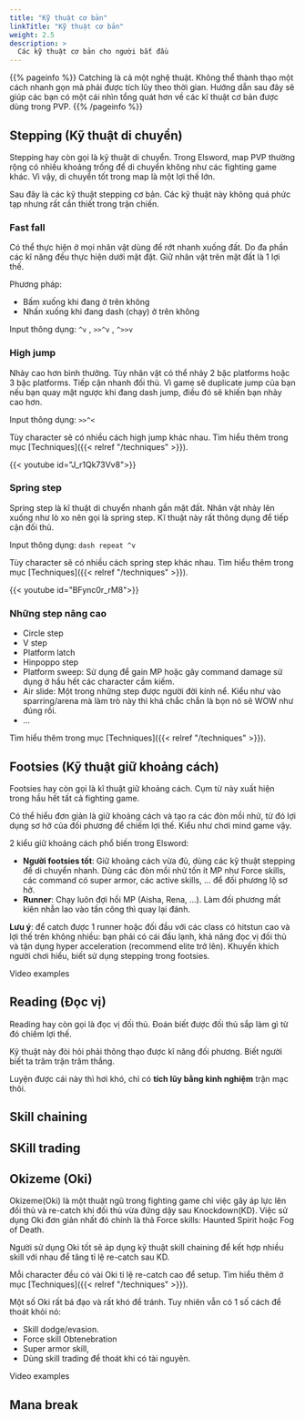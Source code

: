 ```yaml
---
title: "Kỹ thuật cơ bản"
linkTitle: "Kỹ thuật cơ bản"
weight: 2.5
description: >
  Các kỹ thuật cơ bản cho người bắt đầu
---
```


{{% pageinfo %}}
Catching là cả một nghệ thuật. Không thể thành thạo một cách nhanh gọn mà phải được tích lũy theo thời gian. Hướng dẫn sau đây sẽ giúp các bạn có một cái nhìn tổng quát hơn về các kĩ thuật cơ bản được dùng trong PVP.
{{% /pageinfo %}}

## Stepping (Kỹ thuật di chuyển)

Stepping hay còn gọi là kỹ thuật di chuyển. Trong Elsword, map PVP thường rộng có nhiều khoảng trống để di chuyển không như các fighting game khác. Vì vậy, di chuyển tốt trong map là một lợi thế lớn.

Sau đây là các kỹ thuật stepping cơ bản. Các kỹ thuật này không quá phức tạp nhưng rất cần thiết trong trận chiến.

### Fast fall

Có thể thực hiện ở mọi nhân vật dùng để rớt nhanh xuống đất. Do đa phần các kĩ năng đều thực hiện dưới mặt đặt. Giữ nhân vật trên mặt đất là 1 lợi thế.

Phương pháp: 
- Bấm xuống khi đang ở trên không 
- Nhấn xuống khi đang dash (chạy) ở trên không

Input thông dụng: `^v`  , `>>^v`  ,  `^>>v`

### High jump

Nhảy cao hơn bình thưởng. Tùy nhân vật có thể nhảy 2 bậc platforms hoặc 3 bậc platforms. Tiếp cận nhanh đối thủ.
Vì game sẽ duplicate jump của bạn nếu bạn quay mặt ngược khi đang dash jump, điều đó sẽ khiến bạn nhảy cao hơn.

Input thông dụng: `>>^<`

Tùy character sẽ có nhiều cách high jump khác nhau. Tìm hiểu thêm trong mục [Techniques]({{< relref "/techniques" >}}).

<div style="max-width: 600px">{{< youtube id="J_r1Qk73Vv8">}}</div>

### Spring step
Spring step là kĩ thuật di chuyển nhanh gần mặt đất. Nhân vật nhảy lên xuống như lò xo nên gọi là spring step. Kĩ thuật này rất thông dụng để tiếp cận đối thủ. 

Input thông dụng: `dash repeat ^v`

Tùy character sẽ có nhiều cách spring step khác nhau. Tìm hiểu thêm trong mục [Techniques]({{< relref "/techniques" >}}).

<div style="max-width: 600px">{{< youtube id="BFync0r_rM8">}}</div>

### Những step nâng cao
- Circle step
- V step
- Platform latch
- Hinpoppo step
- Platform sweep: Sử dụng để gain MP hoặc gây command damage sử dụng ở hầu hết các character cầm kiếm.
- Air slide: Một trong những step được người đời kính nể. Kiểu như vào sparring/arena mà làm trò này thì khá chắc chắn là bọn nó sẽ WOW như đúng rồi.
- ...

Tìm hiểu thêm trong mục [Techniques]({{< relref "/techniques" >}}).

## Footsies (Kỹ thuật giữ khoảng cách)

Footsies hay còn gọi là kĩ thuật giữ khoảng cách. Cụm từ này xuất hiện trong hầu hết tất cả fighting game. 

Có thể hiểu đơn giản là giữ khoảng cách và tạo ra các đòn mồi nhử, từ đó lợi dụng sơ hở của đối phương để chiếm lợi thế. Kiểu như chơi mind game vậy.

2 kiểu giữ khoảng cách phổ biến trong Elsword:
- **Người footsies tốt**: Giữ khoảng cách vừa đủ, dùng các kỹ thuật stepping để di chuyển nhanh. Dùng các đòn mồi nhử tốn ít MP như Force skills, các command có super armor, các active skills, ... để đối phương lộ sơ hở.
- **Runner**: Chạy luôn đợi hồi MP (Aisha, Rena, ...). Làm đối phương mất kiên nhẫn lao vào tấn công thì quay lại đánh.

**Lưu ý**: để catch được 1 runner hoặc đối đầu với các class có hitstun cao và lợi thế trên không nhiều: bạn phải có cái đầu lạnh, khả năng đọc vị đối thủ và tận dụng hyper acceleration (recommend elite trở lên).
Khuyến khích người chơi hiểu, biết sử dụng stepping trong footsies.

Video examples

## Reading (Đọc vị)

Reading hay còn gọi là đọc vị đối thủ. Đoán biết được đối thủ sắp làm gì từ đó chiếm lợi thế. 

Kỹ thuật này đòi hỏi phải thông thạo được kĩ năng đối phương. Biết người biết ta trăm trận trăm thắng. 

Luyện được cái này thì hơi khó, chỉ có **tích lũy bằng kinh nghiệm** trận mạc thôi.

## Skill chaining

## SKill trading

## Okizeme (Oki)

Okizeme(Oki) là một thuật ngũ trong fighting game chỉ việc gây áp lực lên đối thủ và re-catch khi đối thủ vừa đứng dậy sau Knockdown(KD). Việc sử dụng Oki đơn giản nhất đó chính là thả Force skills: Haunted Spirit hoặc Fog of Death.

Người sử dụng Oki tốt sẽ áp dụng kỹ thuật skill chaining để kết hợp nhiều skill với nhau để tăng tỉ lệ re-catch sau KD.

Mỗi character đều có vài Oki tỉ lệ re-catch cao để setup. Tìm hiểu thêm ở mục [Techniques]({{< relref "/techniques" >}}).

Một số Oki rất bá đạo và rất khó để tránh. Tuy nhiên vẫn có 1 số cách để thoát khỏi nó: 
- Skill dodge/evasion. 
- Force skill Obtenebration
- Super armor skill, 
- Dùng skill trading để thoát khi có tài nguyên.

Video examples

## Mana break